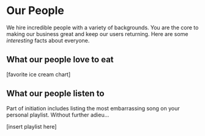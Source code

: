 # Our People

We hire incredible people with a variety of backgrounds. You are the core to making our business great and keep our users returning.  Here are some *interesting* facts about everyone.

## What our people love to eat
[favorite ice cream chart]

## What our people listen to
Part of initiation includes listing the most embarrassing song on your personal playlist.  Without further adieu...

[insert playlist here]
